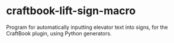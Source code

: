 # craftbook-lift-sign-macro
Program for automatically inputting elevator text into signs, for the CraftBook plugin, using Python generators.
